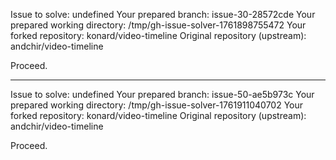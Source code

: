 Issue to solve: undefined
Your prepared branch: issue-30-28572cde
Your prepared working directory: /tmp/gh-issue-solver-1761898755472
Your forked repository: konard/video-timeline
Original repository (upstream): andchir/video-timeline

Proceed.

---

Issue to solve: undefined
Your prepared branch: issue-50-ae5b973c
Your prepared working directory: /tmp/gh-issue-solver-1761911040702
Your forked repository: konard/video-timeline
Original repository (upstream): andchir/video-timeline

Proceed.